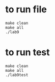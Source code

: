 # to run file
```
make clean
make all
./lab9
```


# to run test 
```
make clean
make all
./lab9test
```